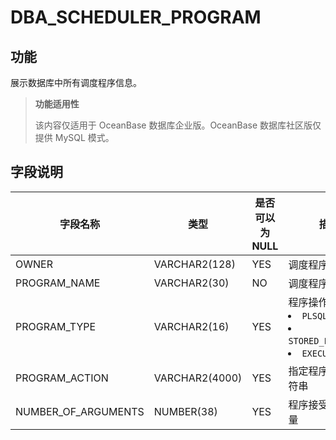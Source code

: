 # DBA_SCHEDULER_PROGRAM

## 功能

展示数据库中所有调度程序信息。

> **功能适用性**
>
> 该内容仅适用于 OceanBase 数据库企业版。OceanBase 数据库社区版仅提供 MySQL 模式。

## 字段说明

|        字段名称         |       类型       | 是否可以为 NULL |                                                                                                   描述                                                                                                    |
|---------------------|----------------|------------|---------------------------------------------------------------------------------------------------------------------------------------------------------------------------------------------------------|
| OWNER               | VARCHAR2(128)  | YES        | 调度程序的所有者                                                                                                                                                                                                |
| PROGRAM_NAME        | VARCHAR2(30)   | NO         | 调度程序名称                                                                                                                                                                                                  |
| PROGRAM_TYPE        | VARCHAR2(16)   | YES        | 程序操作的类型： <li> `PLSQL_BLOCK`   <li> `STORED_PROCEDURE`   <li> `EXECUTABLE`    |
| PROGRAM_ACTION      | VARCHAR2(4000) | YES        | 指定程序操作的字符串                                                                                                                                                                                              |
| NUMBER_OF_ARGUMENTS | NUMBER(38)     | YES        | 程序接受的参数数量                                                                                                                                                                                               |
